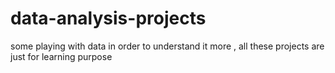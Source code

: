 # data-analysis-projects
some playing with data in order to understand it more , all these projects are just for learning purpose 
